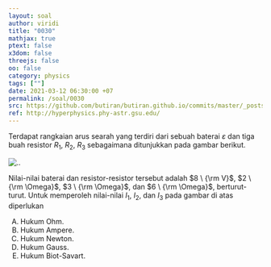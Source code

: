 ```yaml
---
layout: soal
author: viridi
title: "0030"
mathjax: true
ptext: false
x3dom: false
threejs: false
oo: false
category: physics
tags: [""]
date: 2021-03-12 06:30:00 +07
permalink: /soal/0030
src: https://github.com/butiran/butiran.github.io/commits/master/_posts/soal/03/2021-03-12-blank-0.md
ref: http://hyperphysics.phy-astr.gsu.edu/
---
```

Terdapat rangkaian arus searah yang terdiri dari sebuah baterai $\varepsilon$ dan tiga buah resistor $R_1$, $R_2$, $R_3$ sebagaimana ditunjukkan pada gambar berikut.

![..](/assets/img/soal/03/0030.png)

Nilai-nilai baterai dan resistor-resistor tersebut adalah $8 \ {\rm V}$, $2 \ {\rm \Omega}$, $3 \ {\rm \Omega}$, dan $6 \ {\rm \Omega}$, berturut-turut. Untuk memperoleh nilai-nilai $I_1$, $I_2$, dan $I_3$ pada gambar di atas diperlukan

<ol type="A">
<li>Hukum Ohm.
<li>Hukum Ampere.
<li>Hukum Newton.
<li>Hukum Gauss.
<li>Hukum Biot-Savart.
